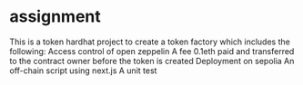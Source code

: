 # assignment
This is a token hardhat project to create a token factory which includes the following:
Access control of open zeppelin 
A fee 0.1eth  paid and transferred to the contract owner before the token is created 
Deployment on sepolia
An off-chain script using next.js
A unit test 
